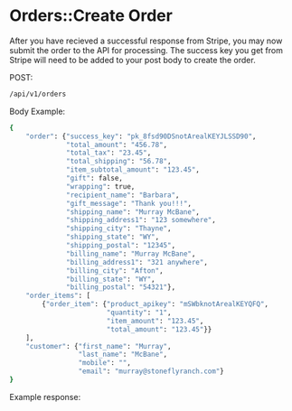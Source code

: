 # Orders::Create Order

After you have recieved a successful response from Stripe, you may now submit the order to the API for processing. The success key you get from Stripe will need to be added to your post body to create the order.

POST:
```bash
/api/v1/orders
```

Body Example:
```bash
{
    "order": {"success_key": "pk_8fsd90DSnotArealKEYJLSSD90",
              "total_amount": "456.78",
              "total_tax": "23.45",
              "total_shipping": "56.78",
              "item_subtotal_amount": "123.45",
              "gift": false,
              "wrapping": true,
              "recipient_name": "Barbara",
              "gift_message": "Thank you!!!",
              "shipping_name": "Murray McBane",
              "shipping_address1": "123 somewhere", 
              "shipping_city": "Thayne", 
              "shipping_state": "WY", 
              "shipping_postal": "12345", 
              "billing_name": "Murray McBane",
              "billing_address1": "321 anywhere", 
              "billing_city": "Afton", 
              "billing_state": "WY", 
              "billing_postal": "54321"},
    "order_items": [
        {"order_item": {"product_apikey": "mSWbknotArealKEYQFQ", 
                        "quantity": "1", 
                        "item_amount": "123.45", 
                        "total_amount": "123.45"}}
    ],
    "customer": {"first_name": "Murray", 
                 "last_name": "McBane", 
                 "mobile": "", 
                 "email": "murray@stoneflyranch.com"} 
}
```

Example response:
```bash
```
